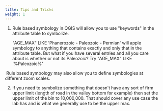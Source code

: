 ```yaml
---
title: Tips and Tricks
weight: 1
---
```


1. Rule based symbology in QGIS will allow you to use "keywords" in the attribute table to symbolize.

   "AGE_MAX" LIKE 'Phanerozoic - Paleozoic - Permian' will apple symbology to anything that 		contains exactly and only that in the attribute table. But what if you have several entries 		and all you care about is whether or not its Paleozoic? Try "AGE_MAX" LIKE '%Paleozoic%'

​		Rule based symbology may also allow you to define symbologies at different zoom scales.



2. If you need to symbolize something that doesn't have any sort of firm upper limit (length of road in the valley bottom for example) then set the upper limit of the bin to 10,000,000. That should cover any use case the lab has and is what we generally use to be the upper max.